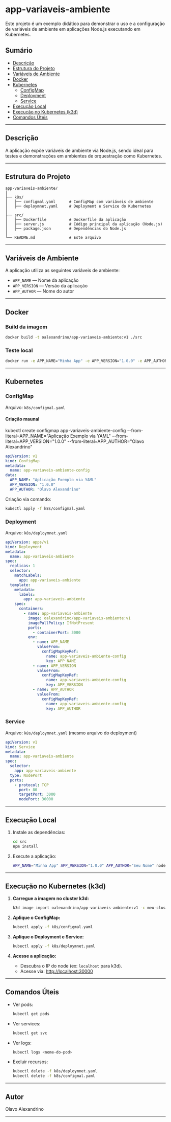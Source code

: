 # app-variaveis-ambiente

Este projeto é um exemplo didático para demonstrar o uso e a configuração de variáveis de ambiente em aplicações Node.js executando em Kubernetes.

## Sumário

- [Descrição](#descrição)
- [Estrutura do Projeto](#estrutura-do-projeto)
- [Variáveis de Ambiente](#variáveis-de-ambiente)
- [Docker](#docker)
- [Kubernetes](#kubernetes)
  - [ConfigMap](#configmap)
  - [Deployment](#deployment)
  - [Service](#service)
- [Execução Local](#execução-local)
- [Execução no Kubernetes (k3d)](#execução-no-kubernetes-k3d)
- [Comandos Úteis](#comandos-úteis)

---

## Descrição

A aplicação expõe variáveis de ambiente via Node.js, sendo ideal para testes e demonstrações em ambientes de orquestração como Kubernetes.

---

## Estrutura do Projeto

```
app-variaveis-ambiente/
│
├── k8s/
│   ├── configmal.yaml      # ConfigMap com variáveis de ambiente
│   ├── deploymnet.yaml     # Deployment e Service do Kubernetes
│
├── src/
│   ├── Dockerfile          # Dockerfile da aplicação
│   ├── server.js           # Código principal da aplicação (Node.js)
│   ├── package.json        # Dependências do Node.js
│
└── README.md               # Este arquivo
```

---

## Variáveis de Ambiente

A aplicação utiliza as seguintes variáveis de ambiente:

- `APP_NAME` — Nome da aplicação
- `APP_VERSION` — Versão da aplicação
- `APP_AUTHOR` — Nome do autor

---

## Docker

### Build da imagem

```sh
docker build -t oalexandrino/app-variaveis-ambiente:v1 ./src
```

### Teste local

```sh
docker run -e APP_NAME="Minha App" -e APP_VERSION="1.0.0" -e APP_AUTHOR="Seu Nome" -p 3000:3000 oalexandrino/app-variaveis-ambiente:v1
```

---

## Kubernetes

### ConfigMap

Arquivo: `k8s/configmal.yaml`

#### Criação maunal

kubectl create configmap app-variaveis-ambiente-config --from-literal=APP_NAME="Aplicação Exemplo via YAML" --from-literal=APP_VERSION="1.0.0" --from-literal=APP_AUTHOR="Olavo Alexandrino"

```yaml
apiVersion: v1
kind: ConfigMap
metadata:
  name: app-variaveis-ambiente-config
data:
  APP_NAME: "Aplicação Exemplo via YAML"
  APP_VERSION: "1.0.0"
  APP_AUTHOR: "Olavo Alexandrino"
```

Criação via comando:

```sh
kubectl apply -f k8s/configmal.yaml
```

### Deployment

Arquivo: `k8s/deploymnet.yaml`

```yaml
apiVersion: apps/v1
kind: Deployment
metadata:
  name: app-variaveis-ambiente
spec:
  replicas: 1
  selector:
    matchLabels:
      app: app-variaveis-ambiente
  template:
    metadata:
      labels:
        app: app-variaveis-ambiente
    spec:
      containers:
        - name: app-variaveis-ambiente
          image: oalexandrino/app-variaveis-ambiente:v1
          imagePullPolicy: IfNotPresent
          ports:
            - containerPort: 3000
          env:
            - name: APP_NAME
              valueFrom:
                configMapKeyRef:
                  name: app-variaveis-ambiente-config
                  key: APP_NAME
            - name: APP_VERSION
              valueFrom:
                configMapKeyRef:
                  name: app-variaveis-ambiente-config
                  key: APP_VERSION
            - name: APP_AUTHOR
              valueFrom:
                configMapKeyRef:
                  name: app-variaveis-ambiente-config
                  key: APP_AUTHOR
```

### Service

Arquivo: `k8s/deploymnet.yaml` (mesmo arquivo do deployment)

```yaml
apiVersion: v1
kind: Service
metadata:
  name: app-variaveis-ambiente
spec:
  selector:
    app: app-variaveis-ambiente
  type: NodePort
  ports:
    - protocol: TCP
      port: 80
      targetPort: 3000
      nodePort: 30000
```

---

## Execução Local

1. Instale as dependências:
   ```sh
   cd src
   npm install
   ```

2. Execute a aplicação:
   ```sh
   APP_NAME="Minha App" APP_VERSION="1.0.0" APP_AUTHOR="Seu Nome" node server.js
   ```

---

## Execução no Kubernetes (k3d)

1. **Carregue a imagem no cluster k3d:**
   ```sh
   k3d image import oalexandrino/app-variaveis-ambiente:v1 -c meu-cluster
   ```

2. **Aplique o ConfigMap:**
   ```sh
   kubectl apply -f k8s/configmal.yaml
   ```

3. **Aplique o Deployment e Service:**
   ```sh
   kubectl apply -f k8s/deploymnet.yaml
   ```

4. **Acesse a aplicação:**
   - Descubra o IP do node (ex: `localhost` para k3d).
   - Acesse via: [http://localhost:30000](http://localhost:30000)

---

## Comandos Úteis

- Ver pods:
  ```sh
  kubectl get pods
  ```
- Ver services:
  ```sh
  kubectl get svc
  ```
- Ver logs:
  ```sh
  kubectl logs <nome-do-pod>
  ```
- Excluir recursos:
  ```sh
  kubectl delete -f k8s/deploymnet.yaml
  kubectl delete -f k8s/configmal.yaml
  ```

---

## Autor

Olavo Alexandrino

---